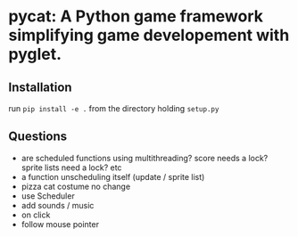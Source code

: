 # pycat: A Python game framework simplifying game developement with pyglet.

## Installation

run ```pip install -e .``` from the directory holding ```setup.py```

## Questions

- are scheduled functions using multithreading? score needs a lock? sprite lists need a lock? etc
- a function unscheduling itself (update / sprite list)
- pizza cat costume no change
- use Scheduler
- add sounds / music
- on click
- follow mouse pointer